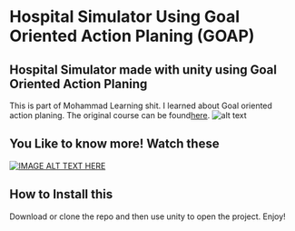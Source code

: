 
# Hospital Simulator Using Goal Oriented Action Planing (GOAP)

## Hospital Simulator made with unity using Goal Oriented Action Planing
This is part of Mohammad Learning shit. I learned about Goal oriented action planing. The original course can be found[here](https://www.udemy.com/share/102u723@3l6PY4JZjZ6-g2lM2dt6aQTpTs_9II4k3sBcJHVFAHYmVAXIw_jgEypn8_-cTSI=/).
![alt text](https://github.com/mohammad200h/HospitalSimulationGameGOAP/blob/main/Readme/Hospital.png?raw=true)

## You Like to know more! Watch these
[![IMAGE ALT TEXT HERE](https://img.youtube.com/vi/tdBWk2OVCWc&list=PLi-ukGVOag_1DCBZG1rRg_SpiyI6I5Qcr/0.jpg)](https://www.youtube.com/watch?v=tdBWk2OVCWc&list=PLi-ukGVOag_1DCBZG1rRg_SpiyI6I5Qcr)


## How to Install this
Download or clone the repo and then use unity to open the project. Enjoy!
